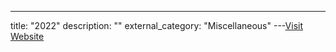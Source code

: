 ---
title: "2022"
description: ""
external_category: "Miscellaneous"
---[Visit Website](https://github.com/ycdxsb/PocOrExp_in_Github/tree/main/2022/README.md)

